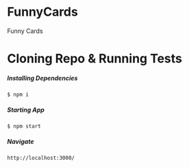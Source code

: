 # FunnyCards
Funny Cards

# Cloning Repo & Running Tests

##### Installing Dependencies
    $ npm i
##### Starting App
    $ npm start
##### Navigate
    http://localhost:3000/